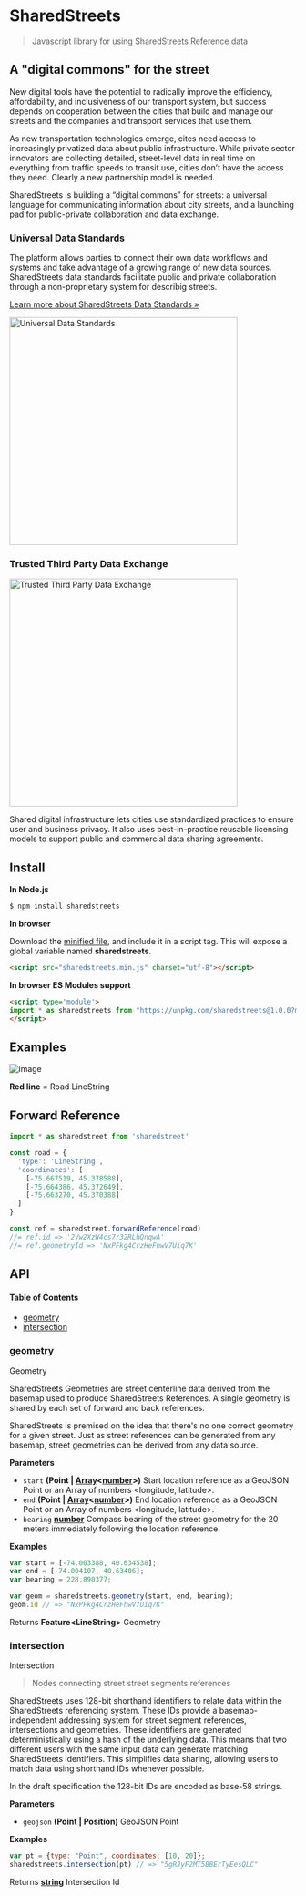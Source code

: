 # SharedStreets

> Javascript library for using SharedStreets Reference data

## A "digital commons" for the street

New digital tools have the potential to radically improve the efficiency, affordability, and
inclusiveness of our transport system, but success depends on cooperation between the
cities that build and manage our streets and the companies and transport services that use them.

As new transportation technologies emerge, cites need access to increasingly privatized
data about public infrastructure. While private sector innovators are collecting detailed,
street-level data in real time on everything from traffic speeds to transit use, cities don’t
have the access they need. Clearly a new partnership model is needed.

SharedStreets is building a “digital commons” for streets: a universal language for
communicating information about city streets, and a launching pad for public-private
collaboration and data exchange.

### Universal Data Standards

The platform allows parties to connect their own data workflows and systems and take advantage of a growing range of new data sources. SharedStreets data standards facilitate public and private collaboration through a non-proprietary
system for describig streets.

[Learn more about SharedStreets Data Standards »](https://github.com/sharedstreets/sharedstreets-referencing)

<img src="https://static1.squarespace.com/static/597792cab8a79b7b91090988/t/59e6021dd7bdce19ad96d7f3/1508246288078/Screen+Shot+2017-10-17+at+9.13.50+AM.png?format=1000w"
         alt="Universal Data Standards"
         width="400">

### Trusted Third Party Data Exchange

<img src="https://static1.squarespace.com/static/597792cab8a79b7b91090988/t/59e601b57131a52beea6a24d/1508245949960/Screen+Shot+2017-10-17+at+8.27.35+AM.png?format=1000w"
         alt="Trusted Third Party Data Exchange"
         width="400">

Shared digital infrastructure lets cities use standardized practices to ensure user and business privacy.
It also uses best-in-practice reusable licensing models to support public and commercial data sharing agreements.

## Install

**In Node.js**

```bash
$ npm install sharedstreets
```

**In browser**

Download the [minified file](https://unpkg.com/sharedstreets/sharedstreets.min.js), and include it in a script tag. This will expose a global variable named **sharedstreets**.

```html
<script src="sharedstreets.min.js" charset="utf-8"></script>
```

**In browser ES Modules support**

```html
<script type='module'>
import * as sharedstreets from "https://unpkg.com/sharedstreets@1.0.0?module"
</script>
```

## Examples

![image](https://user-images.githubusercontent.com/550895/34187481-95e5e1e8-e4ff-11e7-8d23-cd6991a0d81d.png)

**Red line** = Road LineString

## Forward Reference

```js
import * as sharedstreet from 'sharedstreet'

const road = {
  'type': 'LineString',
  'coordinates': [
    [-75.667519, 45.378588],
    [-75.664386, 45.372649],
    [-75.663270, 45.370388]
  ]
}

const ref = sharedstreet.forwardReference(road)
//= ref.id => '2Vw2XzW4cs7r32RLhQnqwA'
//= ref.geometryId => 'NxPFkg4CrzHeFhwV7Uiq7K'
```

## API

<!-- Generated by documentation.js. Update this documentation by updating the source code. -->

#### Table of Contents

-   [geometry](#geometry)
-   [intersection](#intersection)

### geometry

Geometry

SharedStreets Geometries are street centerline data derived from the basemap used to
produce SharedStreets References. A single geometry is shared by each set of forward and back references.

SharedStreets is premised on the idea that there's no one correct geometry for a given street.
Just as street references can be generated from any basemap, street geometries can be derived from any data source.

**Parameters**

-   `start` **(Point | [Array](https://developer.mozilla.org/docs/Web/JavaScript/Reference/Global_Objects/Array)&lt;[number](https://developer.mozilla.org/docs/Web/JavaScript/Reference/Global_Objects/Number)>)** Start location reference as a GeoJSON Point or an Array of numbers &lt;longitude, latitude>.
-   `end` **(Point | [Array](https://developer.mozilla.org/docs/Web/JavaScript/Reference/Global_Objects/Array)&lt;[number](https://developer.mozilla.org/docs/Web/JavaScript/Reference/Global_Objects/Number)>)** End location reference as a GeoJSON Point or an Array of numbers &lt;longitude, latitude>.
-   `bearing` **[number](https://developer.mozilla.org/docs/Web/JavaScript/Reference/Global_Objects/Number)** Compass bearing of the street geometry for the 20 meters immediately following the location reference.

**Examples**

```javascript
var start = [-74.003388, 40.634538];
var end = [-74.004107, 40.63406];
var bearing = 228.890377;

var geom = sharedstreets.geometry(start, end, bearing);
geom.id // => "NxPFkg4CrzHeFhwV7Uiq7K"
```

Returns **Feature&lt;LineString>** Geometry

### intersection

Intersection

> Nodes connecting street street segments references

SharedStreets uses 128-bit shorthand identifiers to relate data within the SharedStreets referencing system.
These IDs provide a basemap-independent addressing system for street segment references,
intersections and geometries. These identifiers are generated deterministically using a hash of the underlying data.
This means that two different users with the same input data can generate matching SharedStreets identifiers.
This simplifies data sharing, allowing users to match data using shorthand IDs whenever possible.

In the draft specification the 128-bit IDs are encoded as base-58 strings.

**Parameters**

-   `geojson` **(Point | Position)** GeoJSON Point

**Examples**

```javascript
var pt = {type: "Point", coordinates: [10, 20]};
sharedstreets.intersection(pt) // => "5gRJyF2MT5BBErTyEesQLC"
```

Returns **[string](https://developer.mozilla.org/docs/Web/JavaScript/Reference/Global_Objects/String)** Intersection Id
